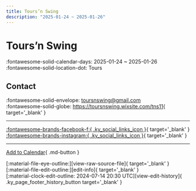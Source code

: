 ```yaml
---
title: Tours’n Swing
description: "2025-01-24 ~ 2025-01-26"
---
```


# Tours’n Swing 

:fontawesome-solid-calendar-days: 2025-01-24 ~ 2025-01-26  
:fontawesome-solid-location-dot: Tours  

## Contact

:fontawesome-solid-envelope: <toursnswing@gmail.com>  
:fontawesome-solid-globe: <https://toursnswing.wixsite.com/tns11>{ target='_blank' }  

---

 [:fontawesome-brands-facebook-f:{ .ky_social_links_icon }](https://www.facebook.com/events/1132880821045396){ target='_blank' } [:fontawesome-brands-instagram:{ .ky_social_links_icon }](https://instagram.com/toursnswing){ target='_blank' }

---

[Add to Calendar](https://swing.news/ics/en/2025/fr_FR/tours-n-swing-2025.ics){ .md-button }

<div class="ky_page_footer" markdown>
<div class="ky_page_footer_trailing" markdown="span">
[:material-file-eye-outline:][view-raw-source-file]{ target='_blank' }
[:material-file-edit-outline:][edit-info]{ target='_blank' }
</div>
<div class="ky_page_footer_leading" markdown="span">
[:material-clock-edit-outline: 2024-07-14 20:30 UTC][view-edit-history]{ .ky_page_footer_history_button target='_blank' }
</div>
</div>

[view-raw-source-file]: https://github.com/swingdance/events/blob/main/2025/fr_FR/tours-n-swing-2025.json "View Raw Source File"
[edit-info]: https://github.com/swingdance/events/issues/new?assignees=&labels=update+event&projects=&template=03-update_entity.yml&title=%5B2025%2Ffr_FR%5D%20Tours%E2%80%99n%20Swing&region=fr_FR&year=2025&id=tours-n-swing-2025&name=Tours%E2%80%99n%20Swing&org_id= "Edit Info"

[view-edit-history]: https://github.com/swingdance/events/commits/main/2025/fr_FR/tours-n-swing-2025.json "View Edit History"
